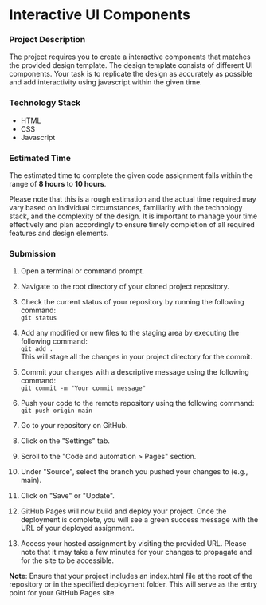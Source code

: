 # Interactive UI Components

### Project Description

The project requires you to create a interactive components that matches the provided design template. The design template consists of different UI components. Your task is to replicate the design as accurately as possible and add interactivity using javascript within the given time.

### Technology Stack

- HTML
- CSS
- Javascript

### Estimated Time

The estimated time to complete the given code assignment falls within the range of **8 hours** to **10 hours**.

Please note that this is a rough estimation and the actual time required may vary based on individual circumstances, familiarity with the technology stack, and the complexity of the design. It is important to manage your time effectively and plan accordingly to ensure timely completion of all required features and design elements.

### Submission

1. Open a terminal or command prompt.

2. Navigate to the root directory of your cloned project repository.

3. Check the current status of your repository by running the following command:
   </br>
   `git status`

4. Add any modified or new files to the staging area by executing the following command:
   </br>
   `git add .`
   </br>
   This will stage all the changes in your project directory for the commit.

5. Commit your changes with a descriptive message using the following command:
   </br>
   `git commit -m "Your commit message"`

6. Push your code to the remote repository using the following command:
   </br>
   `git push origin main`

7. Go to your repository on GitHub.

8. Click on the "Settings" tab.

9. Scroll to the "Code and automation > Pages" section.

10. Under "Source", select the branch you pushed your changes to (e.g., main).

11. Click on "Save" or "Update".

12. GitHub Pages will now build and deploy your project. Once the deployment is complete, you will see a green success message with the URL of your deployed assignment.

13. Access your hosted assignment by visiting the provided URL. Please note that it may take a few minutes for your changes to propagate and for the site to be accessible.

**Note**: Ensure that your project includes an index.html file at the root of the repository or in the specified deployment folder. This will serve as the entry point for your GitHub Pages site.
